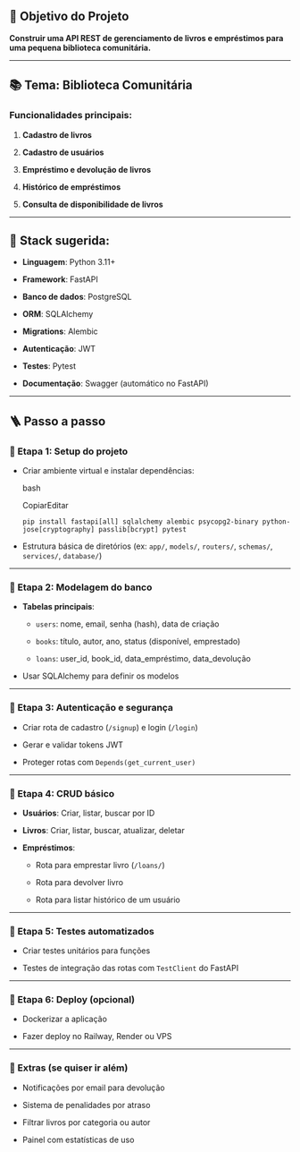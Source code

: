 
## 🎯 **Objetivo do Projeto**

**Construir uma API REST de gerenciamento de livros e empréstimos para uma pequena biblioteca comunitária.**

----------

## 📚 Tema: Biblioteca Comunitária

### Funcionalidades principais:

1.  **Cadastro de livros**
    
2.  **Cadastro de usuários**
    
3.  **Empréstimo e devolução de livros**
    
4.  **Histórico de empréstimos**
    
5.  **Consulta de disponibilidade de livros**
    

----------

## 🧩 Stack sugerida:

-   **Linguagem**: Python 3.11+
    
-   **Framework**: FastAPI
    
-   **Banco de dados**: PostgreSQL
    
-   **ORM**: SQLAlchemy
    
-   **Migrations**: Alembic
    
-   **Autenticação**: JWT
    
-   **Testes**: Pytest
    
-   **Documentação**: Swagger (automático no FastAPI)
    

----------

## 🪜 Passo a passo

### 🧱 Etapa 1: Setup do projeto

-   Criar ambiente virtual e instalar dependências:
    
    bash
    
    CopiarEditar
    
    `pip install fastapi[all] sqlalchemy alembic psycopg2-binary python-jose[cryptography] passlib[bcrypt] pytest` 
    
-   Estrutura básica de diretórios (ex: `app/`, `models/`, `routers/`, `schemas/`, `services/`, `database/`)
    

----------

### 📖 Etapa 2: Modelagem do banco

-   **Tabelas principais**:
    
    -   `users`: nome, email, senha (hash), data de criação
        
    -   `books`: título, autor, ano, status (disponível, emprestado)
        
    -   `loans`: user_id, book_id, data_empréstimo, data_devolução
        
-   Usar SQLAlchemy para definir os modelos
    

----------

### 🔐 Etapa 3: Autenticação e segurança

-   Criar rota de cadastro (`/signup`) e login (`/login`)
    
-   Gerar e validar tokens JWT
    
-   Proteger rotas com `Depends(get_current_user)`
    

----------

### 🔄 Etapa 4: CRUD básico

-   **Usuários**: Criar, listar, buscar por ID
    
-   **Livros**: Criar, listar, buscar, atualizar, deletar
    
-   **Empréstimos**:
    
    -   Rota para emprestar livro (`/loans/`)
        
    -   Rota para devolver livro
        
    -   Rota para listar histórico de um usuário
        

----------

### 🧪 Etapa 5: Testes automatizados

-   Criar testes unitários para funções
    
-   Testes de integração das rotas com `TestClient` do FastAPI
    

----------

### 🚀 Etapa 6: Deploy (opcional)

-   Dockerizar a aplicação
    
-   Fazer deploy no Railway, Render ou VPS
    

----------

### 🧠 Extras (se quiser ir além)

-   Notificações por email para devolução
    
-   Sistema de penalidades por atraso
    
-   Filtrar livros por categoria ou autor
    
-   Painel com estatísticas de uso